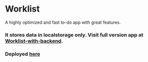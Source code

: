 # Worklist
A highly optimized and fast to-do app with great features.
### It stores data in localstorage only. Visit full version app at [Worklist-with-backend](https://github.com/Suman-Jaiswal/worklist-with-backend).
### Deployed [here](https://worklist-plan.netlify.app/)
